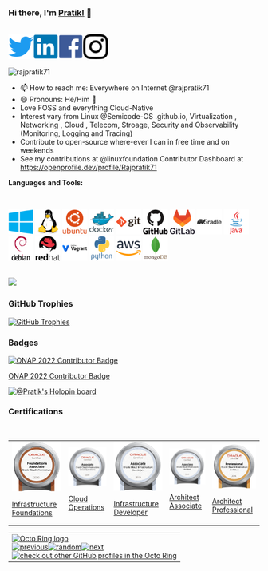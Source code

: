 ### Hi there, I'm [Pratik!](https://rajpratik71.github.io) 👋

<br />

<a href="https://twitter.com/rajpratik71">
  <img align="left" alt="Pratik raj | Twitter" height="50" src="https://raw.githubusercontent.com/devicons/devicon/master/icons/twitter/twitter-original.svg" />
</a>

<a href="https://linkedin.com/in/rajpratik71" target="_blank">
  <img align="left" alt="Pratik raj | Linkedin " height="50" src="https://raw.githubusercontent.com/devicons/devicon/master/icons/linkedin/linkedin-original.svg" />
</a>

<a href="https://www.instagram.com/rajpratik71/" target="blank">
  <img align="center" src="https://raw.githubusercontent.com/rajpratik71/rajpratik71/master/assets/instagram.svg" alt="Pratik raj | instagram" height="50" />
</a>

<a href="https://www.facebook.com/rajpratik71">
  <img align="left" alt="Pratik raj | Facebook" height="50" src="https://raw.githubusercontent.com/devicons/devicon/master/icons/facebook/facebook-original.svg" />
</a>

<br />
<br />

<img src="https://komarev.com/ghpvc/?username=rajpratik71" alt="rajpratik71" />

<br />

- 📫 How to reach me: Everywhere on Internet @rajpratik71
- 😄 Pronouns: He/Him :man:
- Love FOSS and everything Cloud-Native
- Interest vary from Linux @Semicode-OS .github.io, Virtualization , Networking , Cloud , Telecom, Stroage, Security and Observability (Monitoring, Logging and Tracing)
- Contribute to open-source where-ever I can in free time and on weekends
- See my contributions at @linuxfoundation Contributor Dashboard at https://openprofile.dev/profile/Rajpratik71 


<!--
**Rajpratik71/rajpratik71** is a ✨ _special_ ✨ repository because its `README.md` (this file) appears on your GitHub profile.

Here are some ideas to get you started:

- 🔭 I’m currently working on ...
- 🌱 I’m currently learning ...
- 👯 I’m looking to collaborate on ...
- 🤔 I’m looking for help with ...
- 💬 Ask me about ...
- ⚡ Fun fact: ...
-->

**Languages and Tools:**

<br />

<p align="left">
  <img src="https://raw.githubusercontent.com/devicons/devicon/master/icons/windows8/windows8-original.svg"  alt="windows" height="50"/>
  <img src="https://raw.githubusercontent.com/devicons/devicon/master/icons/linux/linux-original.svg"  alt="linux" height="50"/>
  <img src="https://raw.githubusercontent.com/devicons/devicon/master/icons/ubuntu/ubuntu-plain-wordmark.svg" alt="ubuntu" height="50"/>
  <img src="https://raw.githubusercontent.com/devicons/devicon/master/icons/docker/docker-original-wordmark.svg" alt="docker" height="50"/>
  <img src="https://raw.githubusercontent.com/devicons/devicon/master/icons/git/git-original-wordmark.svg" alt="git" height="50"/>
  <img src="https://raw.githubusercontent.com/devicons/devicon/master/icons/github/github-original-wordmark.svg" alt="github" height="50"/>
  <img src="https://raw.githubusercontent.com/devicons/devicon/master/icons/gitlab/gitlab-original-wordmark.svg" alt="gitlab" height="50"/>
  <img src="https://raw.githubusercontent.com/devicons/devicon/master/icons/gradle/gradle-plain-wordmark.svg" alt="gradle" height="50"/>
  <img src="https://raw.githubusercontent.com/devicons/devicon/master/icons/java/java-original-wordmark.svg" alt="java" height="50"/>
  <img src="https://raw.githubusercontent.com/devicons/devicon/master/icons/debian/debian-original-wordmark.svg" alt="debian" height="50"/>
  <img src="https://raw.githubusercontent.com/devicons/devicon/master/icons/redhat/redhat-original-wordmark.svg" alt="redhat" height="50"/>
  <img src="https://raw.githubusercontent.com/devicons/devicon/master/icons/vagrant/vagrant-original-wordmark.svg" alt="vagrant" height="50"/>
  <img src="https://raw.githubusercontent.com/devicons/devicon/master/icons/python/python-original-wordmark.svg" alt="python" height="50"/>
  <img src="https://raw.githubusercontent.com/devicons/devicon/master/icons/amazonwebservices/amazonwebservices-original-wordmark.svg" alt="amazonwebservices" height="50"/>
  <img src="https://raw.githubusercontent.com/devicons/devicon/master/icons/mongodb/mongodb-original-wordmark.svg" alt="mongodb" height="50"/>
  </p>

<br />

<img src="https://github-readme-stats.vercel.app/api?username=rajpratik71&hide_border=true&show_icons=true">

<br />

### GitHub Trophies

<a href="#"><img align="center" src="https://github-profile-trophy.vercel.app/?username=rajpratik71&column=7" alt="GitHub Trophies" /></a>

### Badges

<a href="https://www.credly.com/badges/90d2c073-7777-47b8-b8c9-8c89aa4b7587/public_url">
  <img alt="ONAP 2022 Contributor Badge" width="100" src="https://images.credly.com/images/7c795b20-1f71-48da-8e2d-1c6ec8b643c9/image.png" />
</a>

[ONAP 2022 Contributor Badge](https://www.credly.com/badges/90d2c073-7777-47b8-b8c9-8c89aa4b7587/public_url)

[![@Pratik's Holopin board](https://holopin.io/api/user/board?user=rajpratik71)](https://holopin.io/@rajpratik71)

### Certifications

<br />

<table>
<tr>
<td>

<a href="https://www.youracclaim.com/badges/a6b0ec1d-65ca-4d3d-bfb8-b677a57e1838/public_url">
  <img alt="Infrastructure Foundations" width="100" src="https://raw.githubusercontent.com/rajpratik71/rajpratik71/master/assets/03_Oracle_Cloud_Infrastructure_Foundations_Associate.png" />
</a>

[Infrastructure Foundations](https://www.youracclaim.com/badges/a6b0ec1d-65ca-4d3d-bfb8-b677a57e1838/public_url)

</td>
<td>

<a href="https://www.youracclaim.com/badges/68539059-a7f3-49a0-8368-8c9e267fc090/public_url">
  <img alt="Cloud Operations" width="100" src="https://raw.githubusercontent.com/rajpratik71/rajpratik71/master/assets/09_Associate_OCI_Cloud_Operations_2019.png" />
</a>

[Cloud Operations](https://www.youracclaim.com/badges/68539059-a7f3-49a0-8368-8c9e267fc090/public_url)

</td>
<td>

<a href="https://www.youracclaim.com/badges/79230558-3219-4d59-a97d-6e245c83319e/public_url">
  <img alt="Infrastructure Developer" width="100" src="https://raw.githubusercontent.com/rajpratik71/rajpratik71/master/assets/03_Oracle-Cloud_Infrastructure_Developer_Associate.png" />
</a>

[Infrastructure Developer](https://www.youracclaim.com/badges/79230558-3219-4d59-a97d-6e245c83319e/public_url)

</td>
<td>

<a href="https://www.youracclaim.com/badges/6646230c-43e0-458a-a105-d7920f2986c2/public_url">
  <img alt="Architect Associate" width="100" src="https://raw.githubusercontent.com/rajpratik71/rajpratik71/master/assets/08_Associate_OCI_Architect_2019.png" />
</a>

[Architect Associate](https://www.youracclaim.com/badges/6646230c-43e0-458a-a105-d7920f2986c2/public_url)

</td>
<td>

<a href="https://www.youracclaim.com/badges/5ebede9a-353b-4e39-ab9f-869e16c24bec/public_url">
  <img alt="Architect Professional" width="100" src="https://raw.githubusercontent.com/rajpratik71/rajpratik71/master/assets/11_OCI_Architect_Professional_2019.png" />
</a>

[Architect Professional](https://www.youracclaim.com/badges/5ebede9a-353b-4e39-ab9f-869e16c24bec/public_url)

</td>
</tr>
</table>

<!--
<img src="https://github.com/rajpratik71/rajpratik71/blob/master/images/stat.svg" alt="My Activity"/>
-->


<table><tbody><tr><td><a href="https://octo-ring.com/"><img src="https://octo-ring.com/static/img/widget/top.png" width="99%" alt="Octo Ring logo" align="top"></a><br><a href="https://octo-ring.com/p/Rajpratik71/prev"><img src="https://octo-ring.com/static/img/widget/prev.png" width="33%" alt="previous" align="top" title="previous profile"></a><a href="https://octo-ring.com/p/Rajpratik71/random"><img src="https://octo-ring.com/static/img/widget/random.png" width="33%" alt="random" align="top" title="random profile"></a><a href="https://octo-ring.com/p/Rajpratik71/next"><img src="https://octo-ring.com/static/img/widget/next.png" width="33%" alt="next" align="top" title="next profile"></a><br><a href="https://octo-ring.com/"><img src="https://octo-ring.com/static/img/widget/bottom.png" width="99%" alt="check out other GitHub profiles in the Octo Ring" align="top"></a></td></tr></tbody></table>
